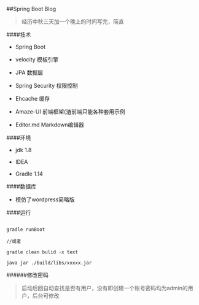 ##Spring Boot Blog

> 经历中秋三天加一个晚上的时间写完，简直



####技术

- Spring Boot

- velocity 模板引擎

- JPA 数据层

- Spring Security 权限控制

- Ehcache 缓存

- Amaze-UI 前端框架(渣前端只能各种套用示例

- Editor.md Markdown编辑器



####环境

- jdk 1.8

- IDEA

- Gradle 1.14



####数据库

- 模仿了wordpress简略版



####运行

```

gradle runBoot

//或者

gradle clean bulid -x text

java jar ./build/libs/xxxxx.jar

```



######修改密码

> 启动后回自动查找是否有用户，没有即创建一个账号密码均为admin的用户，后台可修改




